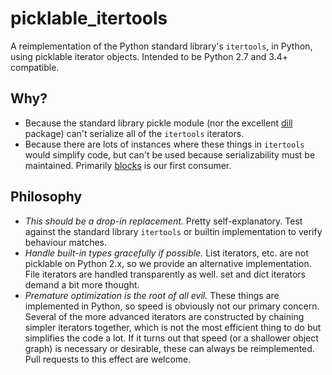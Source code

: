# picklable_itertools

A reimplementation of the Python standard library's `itertools`, in Python,
using picklable iterator objects. Intended to be Python 2.7 and 3.4+
compatible.

## Why?
* Because the standard library pickle module (nor the excellent
  [dill](https://github.com/uqfoundation/dill) package) can't serialize
  all of the `itertools` iterators.
* Because there are lots of instances where these things in `itertools` would
  simplify code, but can't be used because serializability must be maintained.
  Primarily [blocks](https://github.com/bartvm/blocks) is our first consumer.

## Philosophy
* _This should be a drop-in replacement._ Pretty self-explanatory. Test
  against the standard library `itertools` or builtin implementation to
  verify behaviour matches.
* _Handle built-in types gracefully if possible._ List iterators, etc.
  are not picklable on Python 2.x, so we provide an alternative
  implementation. File iterators are handled transparently as well. set
  and dict iterators demand a bit more thought.
* _Premature optimization is the root of all evil._ These things are
  implemented in Python, so speed is obviously not our primary concern. Several
  of the more advanced iterators are constructed by chaining simpler iterators
  together, which is not the most efficient thing to do but simplifies the
  code a lot. If it turns out that speed (or a shallower object graph) is
  necessary or desirable, these can always be reimplemented. Pull requests
  to this effect are welcome.
